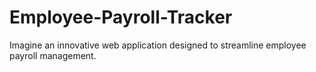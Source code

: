 # Employee-Payroll-Tracker
 Imagine an innovative web application designed to streamline employee payroll management. 
